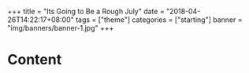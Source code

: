 +++
title = "Its Going to Be a Rough July"
date = "2018-04-26T14:22:17+08:00"
tags = ["theme"]
categories = ["starting"]
banner = "img/banners/banner-1.jpg"
+++

# Content
